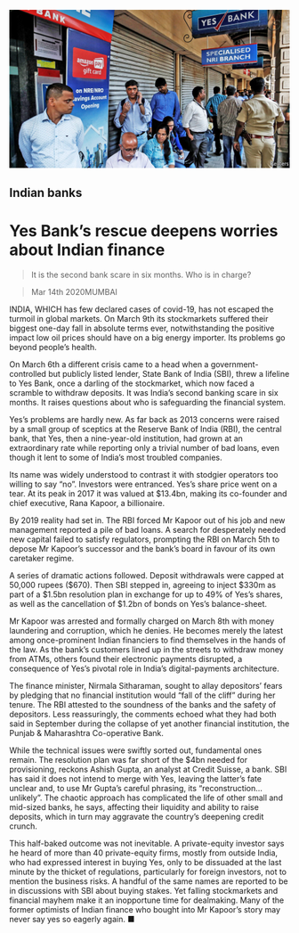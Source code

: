 ![](./images/20200314_FNP003_0.jpg)

## Indian banks

# Yes Bank’s rescue deepens worries about Indian finance

> It is the second bank scare in six months. Who is in charge?

> Mar 14th 2020MUMBAI

INDIA, WHICH has few declared cases of covid-19, has not escaped the turmoil in global markets. On March 9th its stockmarkets suffered their biggest one-day fall in absolute terms ever, notwithstanding the positive impact low oil prices should have on a big energy importer. Its problems go beyond people’s health.

On March 6th a different crisis came to a head when a government-controlled but publicly listed lender, State Bank of India (SBI), threw a lifeline to Yes Bank, once a darling of the stockmarket, which now faced a scramble to withdraw deposits. It was India’s second banking scare in six months. It raises questions about who is safeguarding the financial system.

Yes’s problems are hardly new. As far back as 2013 concerns were raised by a small group of sceptics at the Reserve Bank of India (RBI), the central bank, that Yes, then a nine-year-old institution, had grown at an extraordinary rate while reporting only a trivial number of bad loans, even though it lent to some of India’s most troubled companies.

Its name was widely understood to contrast it with stodgier operators too willing to say “no”. Investors were entranced. Yes’s share price went on a tear. At its peak in 2017 it was valued at $13.4bn, making its co-founder and chief executive, Rana Kapoor, a billionaire.

By 2019 reality had set in. The RBI forced Mr Kapoor out of his job and new management reported a pile of bad loans. A search for desperately needed new capital failed to satisfy regulators, prompting the RBI on March 5th to depose Mr Kapoor’s successor and the bank’s board in favour of its own caretaker regime.

A series of dramatic actions followed. Deposit withdrawals were capped at 50,000 rupees ($670). Then SBI stepped in, agreeing to inject $330m as part of a $1.5bn resolution plan in exchange for up to 49% of Yes’s shares, as well as the cancellation of $1.2bn of bonds on Yes’s balance-sheet.

Mr Kapoor was arrested and formally charged on March 8th with money laundering and corruption, which he denies. He becomes merely the latest among once-prominent Indian financiers to find themselves in the hands of the law. As the bank’s customers lined up in the streets to withdraw money from ATMs, others found their electronic payments disrupted, a consequence of Yes’s pivotal role in India’s digital-payments architecture.

The finance minister, Nirmala Sitharaman, sought to allay depositors’ fears by pledging that no financial institution would “fall of the cliff” during her tenure. The RBI attested to the soundness of the banks and the safety of depositors. Less reassuringly, the comments echoed what they had both said in September during the collapse of yet another financial institution, the Punjab & Maharashtra Co-operative Bank.

While the technical issues were swiftly sorted out, fundamental ones remain. The resolution plan was far short of the $4bn needed for provisioning, reckons Ashish Gupta, an analyst at Credit Suisse, a bank. SBI has said it does not intend to merge with Yes, leaving the latter’s fate unclear and, to use Mr Gupta’s careful phrasing, its “reconstruction…unlikely”. The chaotic approach has complicated the life of other small and mid-sized banks, he says, affecting their liquidity and ability to raise deposits, which in turn may aggravate the country’s deepening credit crunch.

This half-baked outcome was not inevitable. A private-equity investor says he heard of more than 40 private-equity firms, mostly from outside India, who had expressed interest in buying Yes, only to be dissuaded at the last minute by the thicket of regulations, particularly for foreign investors, not to mention the business risks. A handful of the same names are reported to be in discussions with SBI about buying stakes. Yet falling stockmarkets and financial mayhem make it an inopportune time for dealmaking. Many of the former optimists of Indian finance who bought into Mr Kapoor’s story may never say yes so eagerly again. ■